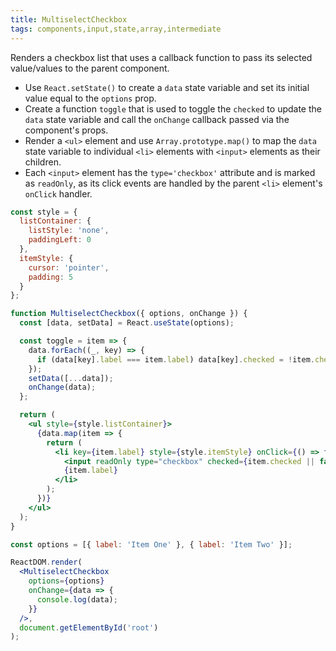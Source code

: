 ```yaml
---
title: MultiselectCheckbox
tags: components,input,state,array,intermediate
---
```


Renders a checkbox list that uses a callback function to pass its selected value/values to the parent component.

- Use `React.setState()` to create a `data` state variable and set its initial value equal to the `options` prop.
- Create a function `toggle` that is used to toggle the `checked` to update the `data` state variable and call the `onChange` callback passed via the component's props.
- Render a `<ul>` element and use `Array.prototype.map()` to map the `data` state variable to individual `<li>` elements with `<input>` elements as their children.
- Each `<input>` element has the `type='checkbox'` attribute and is marked as `readOnly`, as its click events are handled by the parent `<li>` element's `onClick` handler.

```jsx
const style = {
  listContainer: {
    listStyle: 'none',
    paddingLeft: 0
  },
  itemStyle: {
    cursor: 'pointer',
    padding: 5
  }
};

function MultiselectCheckbox({ options, onChange }) {
  const [data, setData] = React.useState(options);

  const toggle = item => {
    data.forEach((_, key) => {
      if (data[key].label === item.label) data[key].checked = !item.checked;
    });
    setData([...data]);
    onChange(data);
  };

  return (
    <ul style={style.listContainer}>
      {data.map(item => {
        return (
          <li key={item.label} style={style.itemStyle} onClick={() => toggle(item)}>
            <input readOnly type="checkbox" checked={item.checked || false} />
            {item.label}
          </li>
        );
      })}
    </ul>
  );
}
```

```jsx
const options = [{ label: 'Item One' }, { label: 'Item Two' }];

ReactDOM.render(
  <MultiselectCheckbox
    options={options}
    onChange={data => {
      console.log(data);
    }}
  />,
  document.getElementById('root')
);
```

